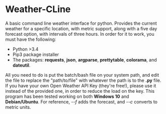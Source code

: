 # Weather-CLine

A basic command line weather interface for python. Provides the current weather for a specific location, with metric support, along with a five day forecast option, with intervals of three hours. In order for it to work, you must have the following:

- Python >3.4
- Pip3 package installer
- The packages: **requests**, **json**, **argparse**, **prettytable**, **colorama**, and **dateutil**.

All you need to do is put the batch/bash file on your system path, and edit the file to replace the "path/to/file" with whatever the path is to the **.py** file. If you have your own Open Weather API Key (they're free!), please use it instead of the provided one, in order to reduce the load on the key. This program has been tested working on both **Windows 10** and **Debian/Ubuntu**. For reference, *--f* adds the forecast, and *--c* converts to metric units.